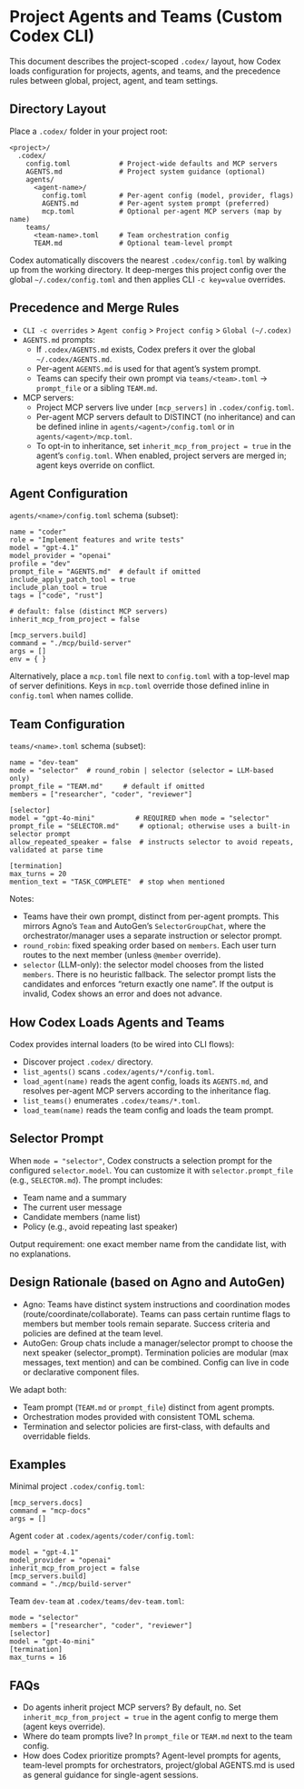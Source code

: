 # Project Agents and Teams (Custom Codex CLI)

This document describes the project-scoped `.codex/` layout, how Codex loads configuration for projects, agents, and teams, and the precedence rules between global, project, agent, and team settings.

## Directory Layout

Place a `.codex/` folder in your project root:

```
<project>/
  .codex/
    config.toml            # Project-wide defaults and MCP servers
    AGENTS.md              # Project system guidance (optional)
    agents/
      <agent-name>/
        config.toml        # Per-agent config (model, provider, flags)
        AGENTS.md          # Per-agent system prompt (preferred)
        mcp.toml           # Optional per-agent MCP servers (map by name)
    teams/
      <team-name>.toml     # Team orchestration config
      TEAM.md              # Optional team-level prompt
```

Codex automatically discovers the nearest `.codex/config.toml` by walking up from the working directory. It deep-merges this project config over the global `~/.codex/config.toml` and then applies CLI `-c key=value` overrides.

## Precedence and Merge Rules

- `CLI -c overrides` > `Agent config` > `Project config` > `Global (~/.codex)`
- `AGENTS.md` prompts:
  - If `.codex/AGENTS.md` exists, Codex prefers it over the global `~/.codex/AGENTS.md`.
  - Per-agent `AGENTS.md` is used for that agent’s system prompt.
  - Teams can specify their own prompt via `teams/<team>.toml` → `prompt_file` or a sibling `TEAM.md`.
- MCP servers:
  - Project MCP servers live under `[mcp_servers]` in `.codex/config.toml`.
  - Per-agent MCP servers default to DISTINCT (no inheritance) and can be defined inline in `agents/<agent>/config.toml` or in `agents/<agent>/mcp.toml`.
  - To opt-in to inheritance, set `inherit_mcp_from_project = true` in the agent’s `config.toml`. When enabled, project servers are merged in; agent keys override on conflict.

## Agent Configuration

`agents/<name>/config.toml` schema (subset):

```
name = "coder"
role = "Implement features and write tests"
model = "gpt-4.1"
model_provider = "openai"
profile = "dev"
prompt_file = "AGENTS.md"  # default if omitted
include_apply_patch_tool = true
include_plan_tool = true
tags = ["code", "rust"]

# default: false (distinct MCP servers)
inherit_mcp_from_project = false

[mcp_servers.build]
command = "./mcp/build-server"
args = []
env = { }
```

Alternatively, place a `mcp.toml` file next to `config.toml` with a top-level map of server definitions. Keys in `mcp.toml` override those defined inline in `config.toml` when names collide.

## Team Configuration

`teams/<name>.toml` schema (subset):

```
name = "dev-team"
mode = "selector"  # round_robin | selector (selector = LLM-based only)
prompt_file = "TEAM.md"     # default if omitted
members = ["researcher", "coder", "reviewer"]

[selector]
model = "gpt-4o-mini"          # REQUIRED when mode = "selector"
prompt_file = "SELECTOR.md"     # optional; otherwise uses a built-in selector prompt
allow_repeated_speaker = false  # instructs selector to avoid repeats, validated at parse time

[termination]
max_turns = 20
mention_text = "TASK_COMPLETE"  # stop when mentioned
```

Notes:
- Teams have their own prompt, distinct from per-agent prompts. This mirrors Agno’s `Team` and AutoGen’s `SelectorGroupChat`, where the orchestrator/manager uses a separate instruction or selector prompt.
- `round_robin`: fixed speaking order based on `members`. Each user turn routes to the next member (unless `@member` override).
- `selector` (LLM-only): the selector model chooses from the listed `members`. There is no heuristic fallback. The selector prompt lists the candidates and enforces “return exactly one name”. If the output is invalid, Codex shows an error and does not advance.

## How Codex Loads Agents and Teams

Codex provides internal loaders (to be wired into CLI flows):

- Discover project `.codex/` directory.
- `list_agents()` scans `.codex/agents/*/config.toml`.
- `load_agent(name)` reads the agent config, loads its `AGENTS.md`, and resolves per-agent MCP servers according to the inheritance flag.
- `list_teams()` enumerates `.codex/teams/*.toml`.
- `load_team(name)` reads the team config and loads the team prompt.

## Selector Prompt

When `mode = "selector"`, Codex constructs a selection prompt for the configured `selector.model`. You can customize it with `selector.prompt_file` (e.g., `SELECTOR.md`). The prompt includes:
- Team name and a summary
- The current user message
- Candidate members (name list)
- Policy (e.g., avoid repeating last speaker)

Output requirement: one exact member name from the candidate list, with no explanations.

## Design Rationale (based on Agno and AutoGen)

- Agno: Teams have distinct system instructions and coordination modes (route/coordinate/collaborate). Teams can pass certain runtime flags to members but member tools remain separate. Success criteria and policies are defined at the team level.
- AutoGen: Group chats include a manager/selector prompt to choose the next speaker (selector_prompt). Termination policies are modular (max messages, text mention) and can be combined. Config can live in code or declarative component files.

We adapt both:
- Team prompt (`TEAM.md` or `prompt_file`) distinct from agent prompts.
- Orchestration modes provided with consistent TOML schema.
- Termination and selector policies are first-class, with defaults and overridable fields.

## Examples

Minimal project `.codex/config.toml`:

```
[mcp_servers.docs]
command = "mcp-docs"
args = []
```

Agent `coder` at `.codex/agents/coder/config.toml`:

```
model = "gpt-4.1"
model_provider = "openai"
inherit_mcp_from_project = false
[mcp_servers.build]
command = "./mcp/build-server"
```

Team `dev-team` at `.codex/teams/dev-team.toml`:

```
mode = "selector"
members = ["researcher", "coder", "reviewer"]
[selector]
model = "gpt-4o-mini"
[termination]
max_turns = 16
```

## FAQs

- Do agents inherit project MCP servers? By default, no. Set `inherit_mcp_from_project = true` in the agent config to merge them (agent keys override).
- Where do team prompts live? In `prompt_file` or `TEAM.md` next to the team config.
- How does Codex prioritize prompts? Agent-level prompts for agents, team-level prompts for orchestrators, project/global AGENTS.md is used as general guidance for single-agent sessions.
